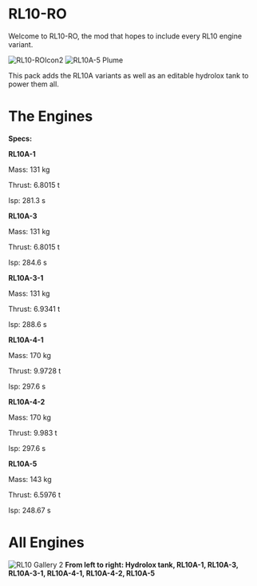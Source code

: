 # RL10-RO
Welcome to RL10-RO, the mod that hopes to include every RL10 engine variant.

![RL10-ROIcon2](https://github.com/LemnscateBiscuit/RL10-RO/assets/144538208/be29cc06-d3fe-4b2a-a15b-91388ef61d14)
![RL10A-5 Plume](https://github.com/LemnscateBiscuit/RL10-RO/assets/144538208/35553948-e1ae-4b77-bd3a-04bd97f2399d)


This pack adds the RL10A variants as well as an editable hydrolox tank to power them all.

# The Engines
**Specs:**

**RL10A-1**

Mass: 131 kg

Thrust: 6.8015 t

Isp: 281.3 s



**RL10A-3**

Mass: 131 kg

Thrust: 6.8015 t

Isp: 284.6 s



**RL10A-3-1**

Mass: 131 kg

Thrust: 6.9341 t

Isp: 288.6 s



**RL10A-4-1**

Mass: 170 kg

Thrust: 9.9728 t

Isp: 297.6 s



**RL10A-4-2**

Mass: 170 kg

Thrust: 9.983 t

Isp: 297.6 s



**RL10A-5​**

Mass: 143 kg

Thrust: 6.5976 t

Isp: 248.67 s

# All Engines
![RL10 Gallery 2](https://github.com/LemnscateBiscuit/RL10-RO/assets/144538208/7fc26a1a-e449-4130-80df-879a3363367e)
**From left to right: Hydrolox tank, RL10A-1, RL10A-3, RL10A-3-1, RL10A-4-1, RL10A-4-2, RL10A-5**
